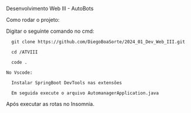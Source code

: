 
Desenvolvimento Web III - AutoBots

Como rodar o projeto:

Digitar o seguinte comando no cmd:
```
  git clone https://github.com/DiegoBoaSorte/2024_01_Dev_Web_III.git

  cd /ATVIII

  code .

No Vscode:
  
  Instalar SpringBoot DevTools nas extensões

  Em seguida execute o arquivo AutomanagerApplication.java
```
Após executar as rotas no Insomnia.
